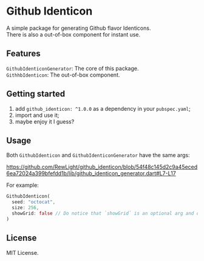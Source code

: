 # Github Identicon

A simple package for generating Github flavor Identicons.  
There is also a out-of-box component for instant use.

## Features

`GithubIdenticonGenerator`: The core of this package.  
`GithhbIdenticon`: The out-of-box component.  

## Getting started

1. add `github_identicon: ^1.0.0` as a dependency in your `pubspec.yaml`;  
2. import and use it;
3. maybe enjoy it I guess?

## Usage

Both `GithubIdenticon` and `GithubIdenticonGenerator` have the same args:  

https://github.com/RewLight/github_identicon/blob/54f48c145d2c9a45eced6ea72024a399bfefdd1b/lib/github_identicon_generator.dart#L7-L17  

For example:  
```dart
GithubIdenticon(
  seed: "octocat",
  size: 256,
  showGrid: false // Do notice that `showGrid` is an optional arg and defaults to `true`.
)
```  

## License

MIT License.  
